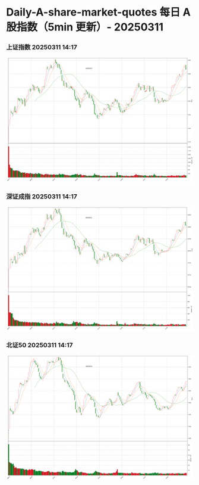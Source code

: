 
# Daily-A-share-market-quotes 每日 A 股指数（5min 更新）- 20250311

### 上证指数 20250311 14:17
![](./fig/2025/3/20250311-sh000001.png)

### 深证成指 20250311 14:17
![](./fig/2025/3/20250311-sz399001.png)

### 北证50 20250311 14:17
![](./fig/2025/3/20250311-bj899050.png)
